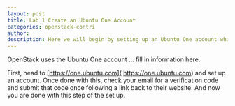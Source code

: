 ```yaml
---
layout: post
title: Lab 1 Create an Ubuntu One Account
categories: openstack-contri
author: 
description: Here we will begin by setting up an Ubuntu One account which is used for several things, including contributing to OpenStack.
---
```



OpenStack uses the Ubuntu One account ... fill in information here.

First, head to  [https://one.ubuntu.com]( https://one.ubuntu.com) and set up an account. 
Once done with this, check your email for a verification code and submit that code once following a link back to their website.
And now you are done with this step of the set up.


